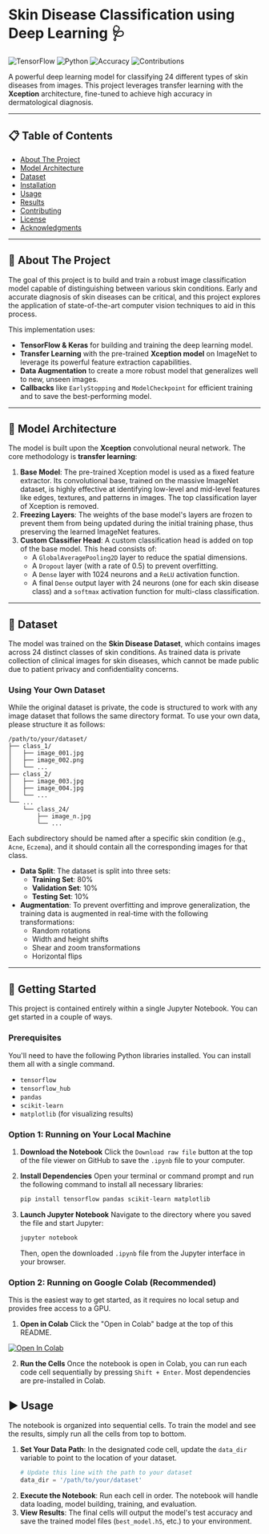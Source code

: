 # Skin Disease Classification using Deep Learning 🩺

![TensorFlow](https://img.shields.io/badge/TensorFlow-2.x-FF6F00?style=for-the-badge&logo=tensorflow)
![Python](https://img.shields.io/badge/Python-3.9+-3776AB?style=for-the-badge&logo=python)
![Accuracy](https://img.shields.io/badge/Test_Accuracy-96.7%25-brightgreen?style=for-the-badge)
![Contributions](https://img.shields.io/badge/Contributions-Welcome-blueviolet?style=for-the-badge)


A powerful deep learning model for classifying 24 different types of skin diseases from images. This project leverages transfer learning with the **Xception** architecture, fine-tuned to achieve high accuracy in dermatological diagnosis.



---

## 📋 Table of Contents
* [About The Project](#about-the-project)
* [Model Architecture](#model-architecture)
* [Dataset](#dataset)
* [Installation](#installation-️)
* [Usage](#usage-)
* [Results](#results-)
* [Contributing](#contributing-)
* [License](#license-)
* [Acknowledgments](#acknowledgments-)

---

## 📝 About The Project

The goal of this project is to build and train a robust image classification model capable of distinguishing between various skin conditions. Early and accurate diagnosis of skin diseases can be critical, and this project explores the application of state-of-the-art computer vision techniques to aid in this process.

This implementation uses:
* **TensorFlow & Keras** for building and training the deep learning model.
* **Transfer Learning** with the pre-trained **Xception model** on ImageNet to leverage its powerful feature extraction capabilities.
* **Data Augmentation** to create a more robust model that generalizes well to new, unseen images.
* **Callbacks** like `EarlyStopping` and `ModelCheckpoint` for efficient training and to save the best-performing model.

---

## 🧠 Model Architecture

The model is built upon the **Xception** convolutional neural network. The core methodology is **transfer learning**:

1.  **Base Model**: The pre-trained Xception model is used as a fixed feature extractor. Its convolutional base, trained on the massive ImageNet dataset, is highly effective at identifying low-level and mid-level features like edges, textures, and patterns in images. The top classification layer of Xception is removed.
2.  **Freezing Layers**: The weights of the base model's layers are frozen to prevent them from being updated during the initial training phase, thus preserving the learned ImageNet features.
3.  **Custom Classifier Head**: A custom classification head is added on top of the base model. This head consists of:
    * A `GlobalAveragePooling2D` layer to reduce the spatial dimensions.
    * A `Dropout` layer (with a rate of 0.5) to prevent overfitting.
    * A `Dense` layer with 1024 neurons and a `ReLU` activation function.
    * A final `Dense` output layer with 24 neurons (one for each skin disease class) and a `softmax` activation function for multi-class classification.



---

## 📂 Dataset

The model was trained on the **Skin Disease Dataset**, which contains images across 24 distinct classes of skin conditions. As trained data is private collection of clinical images for skin diseases, which cannot be made public due to patient privacy and confidentiality concerns.

### Using Your Own Dataset
While the original dataset is private, the code is structured to work with any image dataset that follows the same directory format. To use your own data, please structure it as follows:
```text
/path/to/your/dataset/
├── class_1/
│   ├── image_001.jpg
│   ├── image_002.png
│   └── ...
├── class_2/
│   ├── image_003.jpg
│   ├── image_004.jpg
│   └── ...
└── ...
    └── class_24/
        ├── image_n.jpg
        └── ...
```
Each subdirectory should be named after a specific skin condition (e.g., `Acne`, `Eczema`), and it should contain all the corresponding images for that class.

* **Data Split**: The dataset is split into three sets:
    * **Training Set**: 80%
    * **Validation Set**: 10%
    * **Testing Set**: 10%
* **Augmentation**: To prevent overfitting and improve generalization, the training data is augmented in real-time with the following transformations:
    * Random rotations
    * Width and height shifts
    * Shear and zoom transformations
    * Horizontal flips

---
## 🚀 Getting Started

This project is contained entirely within a single Jupyter Notebook. You can get started in a couple of ways.

### Prerequisites
You'll need to have the following Python libraries installed. You can install them all with a single command.
* `tensorflow`
* `tensorflow_hub`
* `pandas`
* `scikit-learn`
* `matplotlib` (for visualizing results)

### Option 1: Running on Your Local Machine

1.  **Download the Notebook**
    Click the `Download raw file` button at the top of the file viewer on GitHub to save the `.ipynb` file to your computer.

2.  **Install Dependencies**
    Open your terminal or command prompt and run the following command to install all necessary libraries:
    ```sh
    pip install tensorflow pandas scikit-learn matplotlib
    ```

3.  **Launch Jupyter Notebook**
    Navigate to the directory where you saved the file and start Jupyter:
    ```sh
    jupyter notebook
    ```
    Then, open the downloaded `.ipynb` file from the Jupyter interface in your browser.

### Option 2: Running on Google Colab (Recommended)

This is the easiest way to get started, as it requires no local setup and provides free access to a GPU.

1.  **Open in Colab**
    Click the "Open in Colab" badge at the top of this README.

   [![Open In Colab](https://colab.research.google.com/assets/colab-badge.svg)](https://colab.research.google.com/github/YOUR_USERNAME/YOUR_REPO_NAME/blob/main/YOUR_NOTEBOOK_NAME.ipynb)

2.  **Run the Cells**
    Once the notebook is open in Colab, you can run each code cell sequentially by pressing `Shift + Enter`. Most dependencies are pre-installed in Colab.

## ▶️ Usage

The notebook is organized into sequential cells. To train the model and see the results, simply run all the cells from top to bottom.

1.  **Set Your Data Path**: In the designated code cell, update the `data_dir` variable to point to the location of your dataset.
    ```python
    # Update this line with the path to your dataset
    data_dir = '/path/to/your/dataset'
    ```
2.  **Execute the Notebook**: Run each cell in order. The notebook will handle data loading, model building, training, and evaluation.
3.  **View Results**: The final cells will output the model's test accuracy and save the trained model files (`best_model.h5`, etc.) to your environment.
